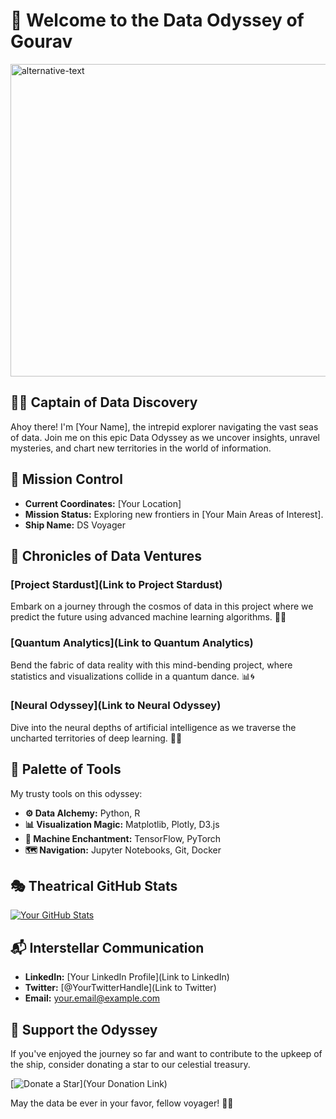 # 🌌 Welcome to the Data Odyssey of Gourav

<img src="https://github.com/Gourav052003/Gourav052003/assets/81559597/169c028e-106c-4867-adee-a1a85c2831c2" alt="alternative-text"  height = 500px width = 1000px >



## 👨‍💻 Captain of Data Discovery

Ahoy there! I'm [Your Name], the intrepid explorer navigating the vast seas of data. Join me on this epic Data Odyssey as we uncover insights, unravel mysteries, and chart new territories in the world of information.

## 🚀 Mission Control

- **Current Coordinates:** [Your Location]
- **Mission Status:** Exploring new frontiers in [Your Main Areas of Interest].
- **Ship Name:** DS Voyager

## 📜 Chronicles of Data Ventures

### [Project Stardust](Link to Project Stardust)
Embark on a journey through the cosmos of data in this project where we predict the future using advanced machine learning algorithms. 🚀🌠

### [Quantum Analytics](Link to Quantum Analytics)
Bend the fabric of data reality with this mind-bending project, where statistics and visualizations collide in a quantum dance. 📊🌀

### [Neural Odyssey](Link to Neural Odyssey)
Dive into the neural depths of artificial intelligence as we traverse the uncharted territories of deep learning. 🧠🌊

## 🎨 Palette of Tools

My trusty tools on this odyssey:

- **⚙️ Data Alchemy:** Python, R
- **📊 Visualization Magic:** Matplotlib, Plotly, D3.js
- **🤖 Machine Enchantment:** TensorFlow, PyTorch
- **🗺️ Navigation:** Jupyter Notebooks, Git, Docker

## 🎭 Theatrical GitHub Stats

[![Your GitHub Stats](https://github-readme-stats.vercel.app/api?username=yourusername&show_icons=true&theme=dracula)](https://github.com/yourusername)

## 📬 Interstellar Communication

- **LinkedIn:** [Your LinkedIn Profile](Link to LinkedIn)
- **Twitter:** [@YourTwitterHandle](Link to Twitter)
- **Email:** [your.email@example.com](mailto:your.email@example.com)

## 🌟 Support the Odyssey

If you've enjoyed the journey so far and want to contribute to the upkeep of the ship, consider donating a star to our celestial treasury.

[![Donate a Star](https://img.shields.io/badge/Donate%20a%20Star-Contribute-yellow)](Your Donation Link)

May the data be ever in your favor, fellow voyager! 🌌✨
